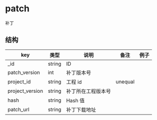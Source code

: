 # patch

补丁

## 结构

| key | 类型 | 说明 | 备注 | 例子 |
| --- | --- | --- | --- | --- |
| _id | string | ID |  |  |
| patch_version | int | 补丁版本号 |  |  |
| project_id | string | 工程 id | unequal |  |
| project_version | string | 补丁所在工程版本号 |  |  |
| hash | string | Hash 值 |  |  |
| patch_url | string | 补丁下载地址 |  |  |
